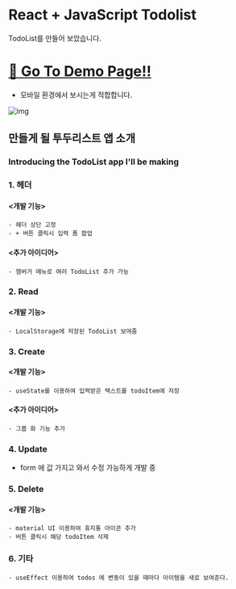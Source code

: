 # React + JavaScript Todolist


TodoList를 만들어 보았습니다.
# [:rocket: Go To Demo Page!!](https://aurorapark.github.io/todolist/)
* 모바일 환경에서 보시는게 적합합니다.

![img](https://user-images.githubusercontent.com/47839204/284803850-8e5dfdb2-a47d-45bb-b940-1b225fbaf747.png)


## 만들게 될 투두리스트 앱 소개
### Introducing the TodoList app I'll be making


### 1. 헤더

#### <개발 기능>
    - 헤더 상단 고정 
    - + 버튼 클릭시 입력 폼 팝업

#### <추가 아이디어>   
    - 햄버거 메뉴로 여러 TodoList 추가 가능

### 2. Read

#### <개발 기능>
    - LocalStorage에 저장된 TodoList 보여줌

### 3. Create

#### <개발 기능>
    - useState를 이용하여 입력받은 텍스트를 todoItem에 저장

#### <추가 아이디어>
    - 그룹 화 기능 추가

### 4. Update
   - form 에 값 가지고 와서 수정 가능하게 개발 중

### 5. Delete

#### <개발 기능>
    - material UI 이용하여 휴지통 아이콘 추가
    - 버튼 클릭시 해당 todoItem 삭제

### 6. 기타 
    - useEffect 이용하여 todos 에 변동이 있을 때마다 아이템을 새로 보여준다.